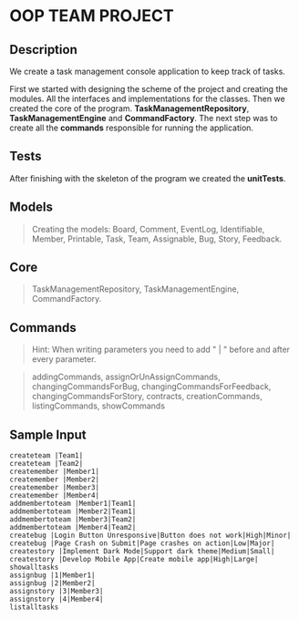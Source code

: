 # OOP TEAM PROJECT

## Description

We create a task management console application to keep track of tasks.

First we started with designing the scheme of the project and creating the modules. All the interfaces and implementations for the classes.
Then we created the core of the program. **TaskManagementRepository**, **TaskManagementEngine** and **CommandFactory**.
The next step was to create all the **commands** responsible for running the application.

## Tests

After finishing with the skeleton of the program we created the **unitTests**.

## Models

> Creating the models:
> Board,
> Comment,
> EventLog,
> Identifiable,
> Member,
> Printable,
> Task,
> Team,
> Assignable,
> Bug,
> Story,
> Feedback.

## Core

> TaskManagementRepository,
> TaskManagementEngine,
> CommandFactory.


## Commands

> Hint: When writing parameters you need to add " | " before and after every parameter.

> addingCommands,
> assignOrUnAssignCommands,
> changingCommandsForBug,
> changingCommandsForFeedback,
> changingCommandsForStory,
> contracts,
> creationCommands,
> listingCommands,
> showCommands


## Sample Input

```none
createteam |Team1|
createteam |Team2|
createmember |Member1|
createmember |Member2|
createmember |Member3|
createmember |Member4|
addmembertoteam |Member1|Team1|
addmembertoteam |Member2|Team1|
addmembertoteam |Member3|Team2|
addmembertoteam |Member4|Team2|
createbug |Login Button Unresponsive|Button does not work|High|Minor|
createbug |Page Crash on Submit|Page crashes on action|Low|Major|
createstory |Implement Dark Mode|Support dark theme|Medium|Small|
createstory |Develop Mobile App|Create mobile app|High|Large|
showalltasks
assignbug |1|Member1|
assignbug |2|Member2|
assignstory |3|Member3|
assignstory |4|Member4|
listalltasks
```


